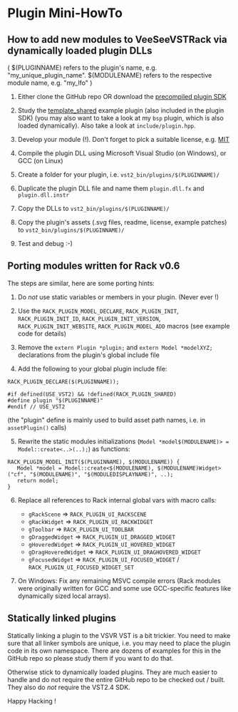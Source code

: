 
# Plugin Mini-HowTo


## How to add new modules to VeeSeeVSTRack via dynamically loaded plugin DLLs

( $(PLUGINNAME) refers to the plugin's name, e.g. "my_unique_plugin_name". $(MODULENAME) refers to the respective module name, e.g. "my_lfo" )

1. Either clone the GitHub repo OR download the [precompiled plugin SDK](README.md#dynamically-loaded-plugins-via-plugin-sdk)

2. Study the [template_shared](plugins/community/repos/Template_shared) example plugin (also included in the plugin SDK) (you may also want to take a look at my `bsp` plugin, which is also loaded dynamically). Also take a look at `include/plugin.hpp`.

3. Develop your module (!). Don't forget to pick a suitable license, e.g. [MIT](https://opensource.org/licenses/MIT)

4. Compile the plugin DLL using Microsoft Visual Studio (on Windows), or GCC (on Linux)

5. Create a folder for your plugin, i.e. `vst2_bin/plugins/$(PLUGINNAME)/`

6. Duplicate the plugin DLL file and name them `plugin.dll.fx` and `plugin.dll.instr`

7. Copy the DLLs to `vst2_bin/plugins/$(PLUGINNAME)/`

8. Copy the plugin's assets (.svg files, readme, license, example patches) to `vst2_bin/plugins/$(PLUGINNAME)/`

9. Test and debug :-)


## Porting modules written for Rack v0.6

The steps are similar, here are some porting hints:

1. Do _not_ use static variables or members in your plugin. (Never ever !)

2. Use the `RACK_PLUGIN_MODEL_DECLARE`, `RACK_PLUGIN_INIT`, `RACK_PLUGIN_INIT_ID`, `RACK_PLUGIN_INIT_VERSION`, `RACK_PLUGIN_INIT_WEBSITE`, `RACK_PLUGIN_MODEL_ADD` macros (see example code for details)

3. Remove the `extern Plugin *plugin;` and `extern Model *modelXYZ;` declarations from the plugin's global include file

4. Add the following to your global plugin include file:
~~~
RACK_PLUGIN_DECLARE($(PLUGINNAME));

#if defined(USE_VST2) && !defined(RACK_PLUGIN_SHARED)
#define plugin "$(PLUGINNAME)"
#endif // USE_VST2
~~~

(the "plugin" define is mainly used to build asset path names, i.e. in `assetPlugin()` calls)

5. Rewrite the static modules initializations (`Model *model$(MODULENAME)> = Model::create<..>(..);`) as functions:
~~~
RACK_PLUGIN_MODEL_INIT($(PLUGINNAME), $(MODULENAME)) {
   Model *model = Model::create<$(MODULENAME), $(MODULENAME)Widget>("cf", "$(MODULENAME)", "$(MODULEDISPLAYNAME)", ..);
   return model;
}
~~~

6. Replace all references to Rack internal global vars with macro calls:
     - `gRackScene` => `RACK_PLUGIN_UI_RACKSCENE`
     - `gRackWidget` => `RACK_PLUGIN_UI_RACKWIDGET`
     - `gToolbar` => `RACK_PLUGIN_UI_TOOLBAR`
     - `gDraggedWidget` => `RACK_PLUGIN_UI_DRAGGED_WIDGET`
     - `gHoveredWidget` => `RACK_PLUGIN_UI_HOVERED_WIDGET`
     - `gDragHoveredWidget` => `RACK_PLUGIN_UI_DRAGHOVERED_WIDGET`
     - `gFocusedWidget` => `RACK_PLUGIN_UI_FOCUSED_WIDGET` / `RACK_PLUGIN_UI_FOCUSED_WIDGET_SET`

7. On Windows: Fix any remaining MSVC compile errors (Rack modules were originally written for GCC and some use GCC-specific features like dynamically sized local arrays).


## Statically linked plugins

Statically linking a plugin to the VSVR VST is a bit trickier. You need to make sure that all linker symbols are unique, i.e. you may need to place the plugin code in its own namespace.
There are dozens of examples for this in the GitHub repo so please study them if you want to do that.

Otherwise stick to dynamically loaded plugins. They are much easier to handle and do not require the entire GitHub repo to be checked out / built. They also do _not_ require the VST2.4 SDK.


Happy Hacking !
